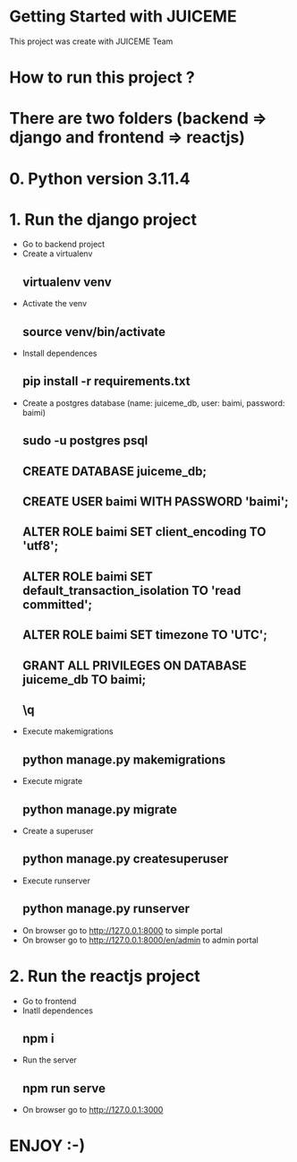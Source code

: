 # Getting Started with JUICEME

This project was create with JUICEME Team


# How to run this project ?

# There are two folders (backend => django and frontend => reactjs)

# 0. Python version 3.11.4

# 1. Run the django project

- Go to backend project 
- Create a virtualenv
	## virtualenv venv
- Activate the venv
	## source venv/bin/activate
- Install dependences
	## pip install -r requirements.txt
- Create a postgres database (name: juiceme_db, user: baimi, password: baimi)
	## sudo -u postgres psql
	## CREATE DATABASE juiceme_db;
	## CREATE USER baimi WITH PASSWORD 'baimi';
	## ALTER ROLE baimi SET client_encoding TO 'utf8';
	## ALTER ROLE baimi SET default_transaction_isolation TO 'read committed';
	## ALTER ROLE baimi SET timezone TO 'UTC';
	## GRANT ALL PRIVILEGES ON DATABASE juiceme_db TO baimi;
	## \q
- Execute makemigrations
	## python manage.py makemigrations
- Execute migrate
	## python manage.py migrate
- Create a superuser
	## python manage.py createsuperuser
- Execute runserver
	## python manage.py runserver
- On browser go to http://127.0.0.1:8000 to simple portal
- On browser go to http://127.0.0.1:8000/en/admin to admin portal

# 2. Run the reactjs project

- Go to frontend
- Inatll dependences 
	## npm i
- Run the server
	## npm run serve
- On browser go to http://127.0.0.1:3000

# ENJOY :-)
